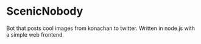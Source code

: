 ScenicNobody
====

Bot that posts cool images from konachan to twitter. Written in node.js with a simple web frontend.
